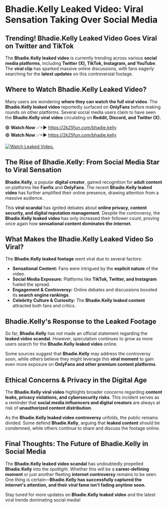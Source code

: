 # Bhadie.Kelly Leaked Video: Viral Sensation Taking Over Social Media

## **Trending! Bhadie.Kelly Leaked Video Goes Viral on Twitter and TikTok**
The **Bhadie.Kelly leaked video** is currently trending across various **social media platforms**, including **Twitter (X), TikTok, Instagram, and YouTube**. The **viral clip** has sparked massive online discussions, with fans eagerly searching for the **latest updates** on this controversial footage.

## **Where to Watch Bhadie.Kelly Leaked Video?**
Many users are wondering **where they can watch the full viral video**. The **Bhadie.Kelly leaked video** reportedly surfaced on **OnlyFans** before making rounds on other platforms. Several social media users claim to have seen the **Bhadie.Kelly viral video** circulating on **Reddit, Discord, and Twitter (X).**

🟢 **Watch Now** ✅=► https://2k25fun.com/bhadie.kelly  
🟢 **Watch Now** ✅=► https://2k25fun.com/bhadie.kelly  

[![Watch Leaked Video.](https://miro.medium.com/v2/resize:fit:828/format:webp/1*cilzJN44JGOrTw9NJCrNHA.gif "Watch Leaked Video")](https://2k25fun.com/bhadie.kelly)

## **The Rise of Bhadie.Kelly: From Social Media Star to Viral Sensation**
**Bhadie.Kelly**, a popular **digital creator**, gained recognition for **adult content** on platforms like **Fanfix** and **OnlyFans**. The recent **Bhadie.Kelly leaked video** has further amplified their online presence, drawing attention from a massive audience.

This **viral scandal** has ignited debates about **online privacy, content security, and digital reputation management**. Despite the controversy, the **Bhadie.Kelly leaked video** has only increased their follower count, proving once again how **sensational content dominates the internet**.

## **What Makes the Bhadie.Kelly Leaked Video So Viral?**
The **Bhadie.Kelly leaked footage** went viral due to several factors:
- **Sensational Content:** Fans were intrigued by the **explicit nature** of the video.
- **Social Media Exposure:** Platforms like **TikTok, Twitter, and Instagram** fueled the spread.
- **Engagement & Controversy:** Online debates and discussions boosted its **search engine rankings**.
- **Celebrity Culture & Curiosity:** The **Bhadie.Kelly leaked content** attracted both fans and critics.

## **Bhadie.Kelly's Response to the Leaked Footage**
So far, **Bhadie.Kelly** has not made an official statement regarding the **leaked video scandal**. However, speculation continues to grow as more users search for the **Bhadie.Kelly leaked video** online.

Some sources suggest that **Bhadie.Kelly** may address the controversy soon, while others believe they might leverage this **viral moment** to gain even more exposure on **OnlyFans and other premium content platforms**.

## **Ethical Concerns & Privacy in the Digital Age**
The **Bhadie.Kelly viral video** highlights broader concerns regarding **content leaks, privacy violations, and cybersecurity risks**. This incident serves as a reminder that **social media influencers and digital creators** are always at risk of **unauthorized content distribution**.

As the **Bhadie.Kelly leaked video controversy** unfolds, the public remains divided. Some defend **Bhadie.Kelly**, arguing that **leaked content** should be condemned, while others continue to share and discuss the footage online.

## **Final Thoughts: The Future of Bhadie.Kelly in Social Media**
The **Bhadie.Kelly leaked video scandal** has undoubtedly propelled **Bhadie.Kelly** into the spotlight. Whether this will be a **career-defining moment** or just another fleeting **internet controversy** remains to be seen. One thing is certain—**Bhadie.Kelly has successfully captured the internet's attention, and their viral fame isn't fading anytime soon.**

Stay tuned for more updates on **Bhadie.Kelly leaked video** and the latest viral trends dominating social media!